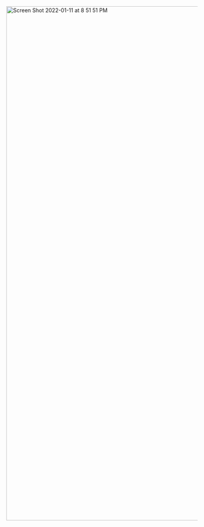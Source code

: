 
<img width="1352" alt="Screen Shot 2022-01-11 at 8 51 51 PM" src="https://user-images.githubusercontent.com/52242379/149049780-dcdef935-cd73-454d-adde-650c62f44de2.png">
